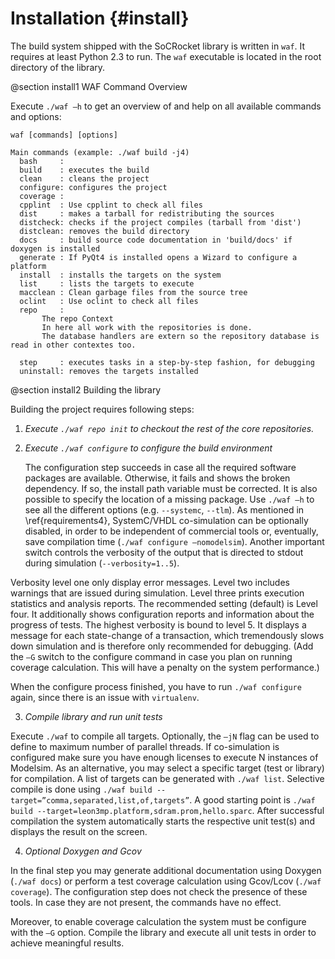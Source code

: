 Installation {#install}
=======================

The build system shipped with the SoCRocket library is written in `waf`. 
It requires at least Python 2.3 to run. 
The `waf` executable is located in the root directory of the library. 

@section install1 WAF Command Overview

Execute `./waf –h` to get an overview of and help on all available commands and options:

    waf [commands] [options]
    
    Main commands (example: ./waf build -j4)
      bash     :
      build    : executes the build
      clean    : cleans the project
      configure: configures the project
      coverage :
      cpplint  : Use cpplint to check all files
      dist     : makes a tarball for redistributing the sources
      distcheck: checks if the project compiles (tarball from 'dist')
      distclean: removes the build directory
      docs     : build source code documentation in 'build/docs' if doxygen is installed
      generate : If PyQt4 is installed opens a Wizard to configure a platform
      install  : installs the targets on the system
      list     : lists the targets to execute
      macclean : Clean garbage files from the source tree
      oclint   : Use oclint to check all files
      repo     :
           The repo Context
           In here all work with the repositories is done.
           The database handlers are extern so the repository database is read in other contextes too.
    
      step     : executes tasks in a step-by-step fashion, for debugging
      uninstall: removes the targets installed

@section install2 Building the library

Building the project requires following steps:
1. *Execute `./waf repo init` to checkout the rest of the core repositories.*

2. *Execute `./waf configure` to configure the build environment*

   The configuration step succeeds in case all the required software packages are available. 
   Otherwise, it fails and shows the broken dependency. 
   If so, the install path variable must be corrected. 
   It is also possible to specify the location of a missing package. 
   Use `./waf –h` to see all the different options (e.g. `--systemc`, `--tlm`).
   As mentioned in \ref{requirements4}, SystemC/VHDL co-simulation can be optionally disabled, in order to be independent of commercial tools or, eventually, save compilation time (`./waf configure –nomodelsim`).
  Another important switch controls the verbosity of the output that is directed to stdout during simulation (`--verbosity=1..5`). 

  Verbosity level one only display error messages. 
  Level two includes warnings that are issued during simulation. 
  Level three prints execution statistics and analysis reports. 
  The recommended setting (default) is Level four. 
  It additionally shows configuration reports and information about the progress of tests. 
  The highest verbosity is bound to level 5. 
  It displays a message for each state-change of a transaction, which tremendously slows down simulation and is therefore only recommended for debugging.
  (Add the `–G` switch to the configure command in case you plan on running coverage calculation. This will have a penalty on the system performance.)
  
  When the configure process finished, you have to run `./waf configure` again, since there is an issue with `virtualenv`.

3. *Compile library and run unit tests*

  Execute `./waf` to compile all targets. Optionally, the `–jN` flag can be used to define to maximum number of parallel threads. 
  If co-simulation is configured make sure you have enough licenses to execute N instances of Modelsim.
  As an alternative, you may select a specific target (test or library) for compilation. 
  A list of targets can be generated with `./waf list`. Selective compile is done using `./waf build --target=”comma,separated,list,of,targets”`.
  A good starting point is `./waf build --target=leon3mp.platform,sdram.prom,hello.sparc`.
  After successful compilation the system automatically starts the respective unit test(s) and displays the result on the screen.

4. *Optional Doxygen and Gcov*

  In the final step you may generate additional documentation using Doxygen (`./waf docs`) or perform a test coverage calculation using Gcov/Lcov (`./waf coverage`). 
  The configuration step does not check the presence of these tools. 
  In case they are not present, the commands have no effect.

  Moreover, to enable coverage calculation the system must be configure with the `–G` option. 
  Compile the library and execute all unit tests in order to achieve meaningful results.
